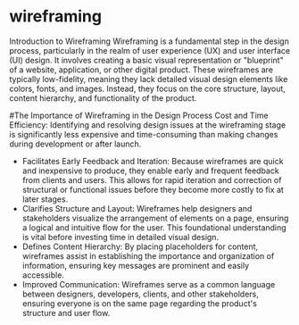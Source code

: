 # wireframing
Introduction to Wireframing
Wireframing is a fundamental step in the design process, particularly in the realm of user experience (UX) and user interface (UI) design. It involves creating a basic visual representation or "blueprint" of a website, application, or other digital product. These wireframes are typically low-fidelity, meaning they lack detailed visual design elements like colors, fonts, and images. Instead, they focus on the core structure, layout, content hierarchy, and functionality of the product.

#The Importance of Wireframing in the Design Process
Cost and Time Efficiency: Identifying and resolving design issues at the wireframing stage is significantly less expensive and time-consuming than making changes during development or after launch.

- Facilitates Early Feedback and Iteration: Because wireframes are quick and inexpensive to produce, they enable early and frequent feedback from clients and users. This allows for rapid iteration and correction of structural or functional issues before they become more costly to fix at later stages.
- Clarifies Structure and Layout: Wireframes help designers and stakeholders visualize the arrangement of elements on a page, ensuring a logical and intuitive flow for the user. This foundational understanding is vital before investing time in detailed visual design.
- Defines Content Hierarchy: By placing placeholders for content, wireframes assist in establishing the importance and organization of information, ensuring key messages are prominent and easily accessible.
- Improved Communication: Wireframes serve as a common language between designers, developers, clients, and other stakeholders, ensuring everyone is on the same page regarding the product's structure and user flow.
